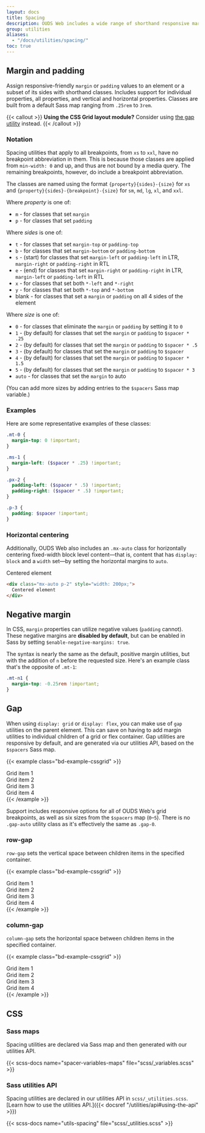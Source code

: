 ```yaml
---
layout: docs
title: Spacing
description: OUDS Web includes a wide range of shorthand responsive margin, padding and gap utility classes to modify an element's appearance.
group: utilities
aliases:
  - "/docs/utilities/spacing/"
toc: true
---
```


## Margin and padding

Assign responsive-friendly `margin` or `padding` values to an element or a subset of its sides with shorthand classes. Includes support for individual properties, all properties, and vertical and horizontal properties. Classes are built from a default Sass map ranging from `.25rem` to `3rem`.

{{< callout >}}
**Using the CSS Grid layout module?** Consider using [the gap utility](#gap) instead.
{{< /callout >}}

### Notation

Spacing utilities that apply to all breakpoints, from `xs` to `xxl`, have no breakpoint abbreviation in them. This is because those classes are applied from `min-width: 0` and up, and thus are not bound by a media query. The remaining breakpoints, however, do include a breakpoint abbreviation.

The classes are named using the format `{property}{sides}-{size}` for `xs` and `{property}{sides}-{breakpoint}-{size}` for `sm`, `md`, `lg`, `xl`, and `xxl`.

Where *property* is one of:

- `m` - for classes that set `margin`
- `p` - for classes that set `padding`

Where *sides* is one of:

- `t` - for classes that set `margin-top` or `padding-top`
- `b` - for classes that set `margin-bottom` or `padding-bottom`
- `s` - (start) for classes that set `margin-left` or `padding-left` in LTR, `margin-right` or `padding-right` in RTL
- `e` - (end) for classes that set `margin-right` or `padding-right` in LTR, `margin-left` or `padding-left` in RTL
- `x` - for classes that set both `*-left` and `*-right`
- `y` - for classes that set both `*-top` and `*-bottom`
- blank - for classes that set a `margin` or `padding` on all 4 sides of the element

Where *size* is one of:

- `0` - for classes that eliminate the `margin` or `padding` by setting it to `0`
- `1` - (by default) for classes that set the `margin` or `padding` to `$spacer * .25`
- `2` - (by default) for classes that set the `margin` or `padding` to `$spacer * .5`
- `3` - (by default) for classes that set the `margin` or `padding` to `$spacer`
- `4` - (by default) for classes that set the `margin` or `padding` to `$spacer * 1.5`
- `5` - (by default) for classes that set the `margin` or `padding` to `$spacer * 3`
- `auto` - for classes that set the `margin` to auto

(You can add more sizes by adding entries to the `$spacers` Sass map variable.)

### Examples

Here are some representative examples of these classes:

```scss
.mt-0 {
  margin-top: 0 !important;
}

.ms-1 {
  margin-left: ($spacer * .25) !important;
}

.px-2 {
  padding-left: ($spacer * .5) !important;
  padding-right: ($spacer * .5) !important;
}

.p-3 {
  padding: $spacer !important;
}
```

### Horizontal centering

Additionally, OUDS Web also includes an `.mx-auto` class for horizontally centering fixed-width block level content—that is, content that has `display: block` and a `width` set—by setting the horizontal margins to `auto`.

<div class="bd-example">
  <div class="mx-auto p-2" style="width: 200px; background-color: rgba(var(--bd-primary-light-rgb),.15); border: rgba(var(--bs-primary-rgb),.3) solid 1px;">
    Centered element
  </div>
</div>

```html
<div class="mx-auto p-2" style="width: 200px;">
  Centered element
</div>
```

## Negative margin

In CSS, `margin` properties can utilize negative values (`padding` cannot). These negative margins are **disabled by default**, but can be enabled in Sass by setting `$enable-negative-margins: true`.

The syntax is nearly the same as the default, positive margin utilities, but with the addition of `n` before the requested size. Here's an example class that's the opposite of `.mt-1`:

```scss
.mt-n1 {
  margin-top: -0.25rem !important;
}
```

## Gap

When using `display: grid` or `display: flex`, you can make use of `gap` utilities on the parent element. This can save on having to add margin utilities to individual children of a grid or flex container. Gap utilities are responsive by default, and are generated via our utilities API, based on the `$spacers` Sass map.

{{< example class="bd-example-cssgrid" >}}
<div class="grid gap-3">
  <div class="p-2 g-col-6">Grid item 1</div>
  <div class="p-2 g-col-6">Grid item 2</div>
  <div class="p-2 g-col-6">Grid item 3</div>
  <div class="p-2 g-col-6">Grid item 4</div>
</div>
{{< /example >}}

Support includes responsive options for all of OUDS Web's grid breakpoints, as well as six sizes from the `$spacers` map (`0`–`5`). There is no `.gap-auto` utility class as it's effectively the same as `.gap-0`.

### row-gap

`row-gap` sets the vertical space between children items in the specified container.

{{< example class="bd-example-cssgrid" >}}
<div class="grid gap-0 row-gap-3">
  <div class="p-2 g-col-6">Grid item 1</div>
  <div class="p-2 g-col-6">Grid item 2</div>
  <div class="p-2 g-col-6">Grid item 3</div>
  <div class="p-2 g-col-6">Grid item 4</div>
</div>
{{< /example >}}

### column-gap

`column-gap` sets the horizontal space between children items in the specified container.

{{< example class="bd-example-cssgrid" >}}
<div class="grid gap-0 column-gap-3">
  <div class="p-2 g-col-6">Grid item 1</div>
  <div class="p-2 g-col-6">Grid item 2</div>
  <div class="p-2 g-col-6">Grid item 3</div>
  <div class="p-2 g-col-6">Grid item 4</div>
</div>
{{< /example >}}

## CSS

### Sass maps

Spacing utilities are declared via Sass map and then generated with our utilities API.

{{< scss-docs name="spacer-variables-maps" file="scss/_variables.scss" >}}

### Sass utilities API

Spacing utilities are declared in our utilities API in `scss/_utilities.scss`. [Learn how to use the utilities API.]({{< docsref "/utilities/api#using-the-api" >}})

{{< scss-docs name="utils-spacing" file="scss/_utilities.scss" >}}
